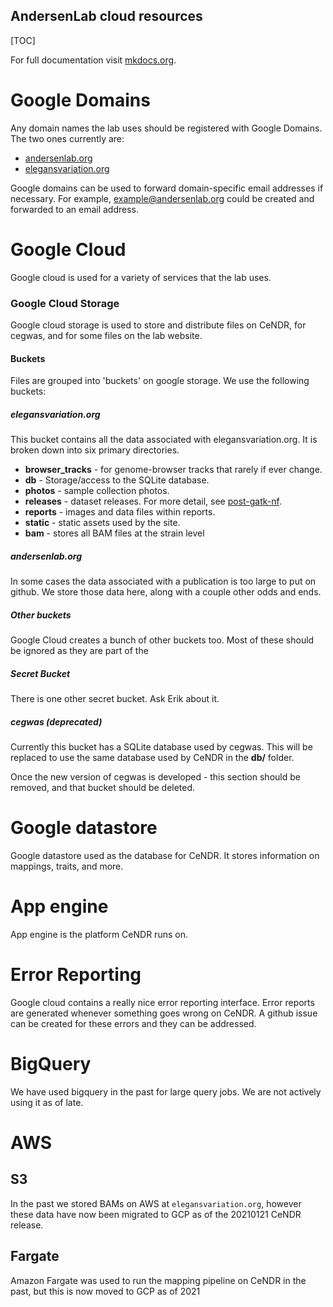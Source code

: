 ## AndersenLab cloud resources

[TOC]

For full documentation visit [mkdocs.org](http://mkdocs.org).

# Google Domains

Any domain names the lab uses should be registered with Google Domains. The two ones currently are:

* [andersenlab.org](http://andersenlab.org)
* [elegansvariation.org](http://elegansvariation.org)

Google domains can be used to forward domain-specific email addresses if necessary. 
For example, example@andersenlab.org could be created and forwarded to an email address.

# Google Cloud

Google cloud is used for a variety of services that the lab uses.

### Google Cloud Storage

Google cloud storage is used to store and distribute files on CeNDR, for cegwas, and for some files on the lab website.

#### Buckets

Files are grouped into 'buckets' on google storage. We use the following buckets:

##### elegansvariation.org

This bucket contains all the data associated with elegansvariation.org. It is broken down into six primary directories.

* __browser_tracks__ - for genome-browser tracks that rarely if ever change.
* __db__ - Storage/access to the SQLite database.
* __photos__ - sample collection photos.
* __releases__ - dataset releases. For more detail, see [post-gatk-nf](pipeline-postGATK.md).
* __reports__ - images and data files within reports.
* __static__ - static assets used by the site.
* __bam__ - stores all BAM files at the strain level

##### andersenlab.org

In some cases the data associated with a publication is too large to put on github. We store those data here, along with a 
couple other odds and ends.

##### Other buckets

Google Cloud creates a bunch of other buckets too. Most of these should be ignored as they are part of the 

##### Secret Bucket

There is one other secret bucket. Ask Erik about it.

##### cegwas (deprecated)

Currently this bucket has a SQLite database used by cegwas. This will be replaced to use the same database
used by CeNDR in the __db/__ folder.

Once the new version of cegwas is developed - this section should be removed, and that bucket should be deleted.

# Google datastore

Google datastore used as the database for CeNDR. It stores information on mappings, traits, and more.

# App engine

App engine is the platform CeNDR runs on.

# Error Reporting

Google cloud contains a really nice error reporting interface. Error reports are generated whenever something goes wrong on
CeNDR. A github issue can be created for these errors and they can be addressed.

# BigQuery

We have used bigquery in the past for large query jobs. We are not actively using it as of late.

# AWS

## S3

In the past we stored BAMs on AWS at `elegansvariation.org`, however these data have now been migrated to GCP as of the 20210121 CeNDR release.

## Fargate

Amazon Fargate was used to run the mapping pipeline on CeNDR in the past, but this is now moved to GCP as of 2021
